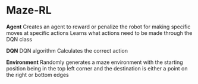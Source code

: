 # Maze-RL

**Agent**
Creates an agent to reward or penalize the robot for making specific moves at specific actions
Learns what actions need to be made through the DQN class

**DQN**
DQN algorithm
Calculates the correct action

**Environment**
Randomly generates a maze environment with the starting position being in the top left corner and the destination is either a point on the right or bottom edges
